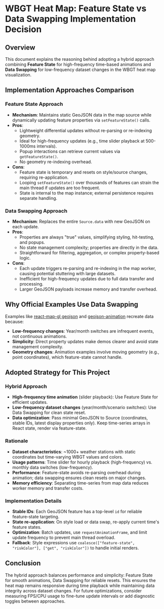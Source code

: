 # WBGT Heat Map: Feature State vs Data Swapping Implementation Decision

## Overview

This document explains the reasoning behind adopting a hybrid approach combining **Feature State** for high-frequency time-based animations and **Data Swapping** for low-frequency dataset changes in the WBGT heat map visualization.

## Implementation Approaches Comparison

### Feature State Approach
- **Mechanism**: Maintains static GeoJSON data in the map source while dynamically updating feature properties via `setFeatureState()` calls.
- **Pros**:
  - Lightweight differential updates without re-parsing or re-indexing geometry.
  - Ideal for high-frequency updates (e.g., time slider playback at 500-1000ms intervals).
  - Popup interactions can retrieve current values via `getFeatureState()`.
  - No geometry re-indexing overhead.
- **Cons**:
  - Feature state is temporary and resets on style/source changes, requiring re-application.
  - Looping `setFeatureState()` over thousands of features can strain the main thread if updates are too frequent.
  - State is internal to the map instance; external persistence requires separate handling.

### Data Swapping Approach
- **Mechanism**: Replaces the entire `Source.data` with new GeoJSON on each update.
- **Pros**:
  - Properties are always "true" values, simplifying styling, hit-testing, and popups.
  - No state management complexity; properties are directly in the data.
  - Straightforward for filtering, aggregation, or complex property-based logic.
- **Cons**:
  - Each update triggers re-parsing and re-indexing in the map worker, causing potential stuttering with large datasets.
  - Inefficient for high-frequency updates due to full data transfer and processing.
  - Larger GeoJSON payloads increase memory and transfer overhead.

## Why Official Examples Use Data Swapping

Examples like [react-map-gl geojson](https://github.com/visgl/react-map-gl/blob/8.0-release/examples/maplibre/geojson/src/app.tsx) and [geojson-animation](https://github.com/visgl/react-map-gl/blob/8.0-release/examples/maplibre/geojson-animation/src/app.tsx) recreate data because:

- **Low-frequency changes**: Year/month switches are infrequent events, not continuous animations.
- **Simplicity**: Direct property updates make demos clearer and avoid state management complexity.
- **Geometry changes**: Animation examples involve moving geometry (e.g., point coordinates), which feature-state cannot handle.

## Adopted Strategy for This Project

### Hybrid Approach
- **High-frequency time animation** (slider playback): Use Feature State for efficient updates.
- **Low-frequency dataset changes** (year/month/scenario switches): Use Data Swapping for clean state reset.
- **Data optimization**: Pass minimal GeoJSON to Source (coordinates, stable IDs, latest display properties only). Keep time-series arrays in React state, render via feature-state.

### Rationale
- **Dataset characteristics**: ~1000+ weather stations with static coordinates but time-varying WBGT values and colors.
- **Usage patterns**: Time slider for hourly playback (high-frequency) vs. monthly data switches (low-frequency).
- **Performance**: Feature-state avoids re-parsing overhead during animation; data swapping ensures clean resets on major changes.
- **Memory efficiency**: Separating time-series from map data reduces worker memory and transfer costs.

### Implementation Details
- **Stable IDs**: Each GeoJSON feature has a top-level `id` for reliable feature-state targeting.
- **State re-application**: On style load or data swap, re-apply current time's feature states.
- **Optimization**: Batch updates, use `requestAnimationFrame`, and limit update frequency to prevent main thread overload.
- **Fallback**: Style expressions use `coalesce(["feature-state", "riskColor"], ["get", "riskColor"])` to handle initial renders.

## Conclusion

The hybrid approach balances performance and simplicity: Feature State for smooth animations, Data Swapping for reliable resets. This ensures the heat map remains responsive during time playback while maintaining data integrity across dataset changes. For future optimizations, consider measuring FPS/CPU usage to fine-tune update intervals or add diagnostic toggles between approaches.